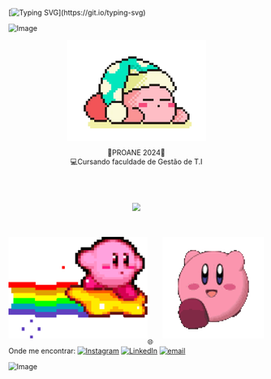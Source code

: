 [![Typing SVG](https://readme-typing-svg.demolab.com?font=montserrat&size=41&pause=1000&color=848AFFDA&center=true&random=true&width=1000&height=70&lines=Ol%C3%A1%2C+bem+vinda(o)+ao+meu+perfil!)](https://git.io/typing-svg)


 ![Image](https://github.com/user-attachments/assets/d5255126-6ab5-46d3-989d-b9c384bc051d)

 
<div align = "center">
<img align="center" height="200vh" src="giithub img/kirby_dormindo.gif"  />
<p align= "center">💙PROANE 2024💙
<br>💻Cursando faculdade de Gestão de T.I </p><br>
</div><br/><br/>


<div align="center">
  
<picture align="center">
  <source
    srcset="https://github-readme-stats.vercel.app/api?username=Ni15Marcondess&show_icons=true&theme=tokyonight"
    media="(prefers-color-scheme: dark)"
  />
  <source
    srcset="https://github-readme-stats.vercel.app/api?username=Ni15Marcondess&show_icons=true"
    media="(prefers-color-scheme: light), (prefers-color-scheme: no-preference)"
  />
  <img align="center" src="https://github-readme-stats.vercel.app/api?username=Ni15Marcondess&show_icons=true" />
</picture><br/><br/><br/><br/>
 
</div>


<div align= "center">
 <img align = "right" height="200vh" src="giithub img/kirby_correndo.gif"  />
 <img align = "left" height="200vh" src="giithub img/kirby.gif"  />
</div><br/><br/><br/><br/><br/><br/>

<br/><br/><br/><br/><div>
 🌐 Onde me encontrar: 
[![Instagram](https://img.shields.io/badge/Instagram-%23E4405F.svg?logo=Instagram&logoColor=white)](https://www.instagram.com/marcondess_ni/)
 [![LinkedIn](https://img.shields.io/badge/LinkedIn-%230077B5.svg?logo=linkedin&logoColor=white)](https://www.linkedin.com/in/nicole-marcondes-987328252/) 
[![email](https://img.shields.io/badge/Email-D14836?logo=gmail&logoColor=white)](mailto:marcondesnicole4@gmail.com) 

![Image](https://github.com/user-attachments/assets/5aaefefe-b8d7-4d5e-b025-a9be8f6372d9)
